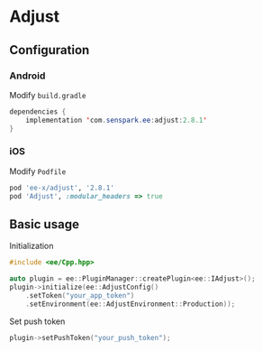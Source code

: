 # Adjust
## Configuration
### Android
Modify `build.gradle`
```java
dependencies {
    implementation 'com.senspark.ee:adjust:2.8.1'
}
```

### iOS
Modify `Podfile`
```ruby
pod 'ee-x/adjust', '2.8.1'
pod 'Adjust', :modular_headers => true
```

## Basic usage
Initialization
```cpp
#include <ee/Cpp.hpp>

auto plugin = ee::PluginManager::createPlugin<ee::IAdjust>();
plugin->initialize(ee::AdjustConfig()
    .setToken("your_app_token")
    .setEnvironment(ee::AdjustEnvironment::Production));
```

Set push token
```cpp
plugin->setPushToken("your_push_token");
```